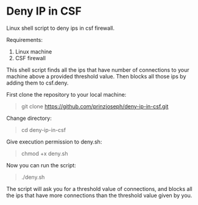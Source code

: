 # Deny IP in CSF
Linux shell script to deny ips in csf firewall.

Requirements:
1. Linux machine
2. CSF firewall

This shell script finds all the ips that have number of connections to your machine above a provided threshold value.
Then blocks all those ips by adding them to csf.deny.

First clone the repository to your local machine:
> git clone https://github.com/prinzjoseph/deny-ip-in-csf.git

Change directory:
> cd deny-ip-in-csf

Give execution permission to deny.sh:
> chmod +x deny.sh

Now you can run the script:
> ./deny.sh

The script will ask you for a threshold value of connections, and blocks all the ips that have more connections than the threshold value given by you.
